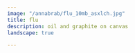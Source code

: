 ```yaml
---
image: "/annabrab/flu_10mb_asxlch.jpg"
title: flu
description: oil and graphite on canvas
landscape: true

---
```

